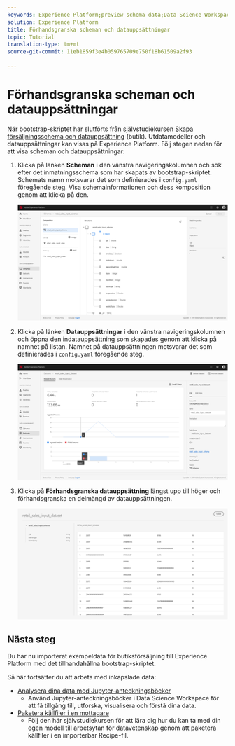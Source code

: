 ```yaml
---
keywords: Experience Platform;preview schema data;Data Science Workspace;popular topics
solution: Experience Platform
title: Förhandsgranska scheman och datauppsättningar
topic: Tutorial
translation-type: tm+mt
source-git-commit: 11eb1859f3e4b059765709e750f18b61509a2f93

---
```



# Förhandsgranska scheman och datauppsättningar

När bootstrap-skriptet har slutförts från självstudiekursen [Skapa försäljningsschema och datauppsättning](./create-retails-sales-dataset.md) (butik). Utdatamodeller och datauppsättningar kan visas på Experience Platform. Följ stegen nedan för att visa scheman och datauppsättningar:

1. Klicka på länken **Scheman** i den vänstra navigeringskolumnen och sök efter det inmatningsschema som har skapats av bootstrap-skriptet. Schemats namn motsvarar det som definierades i `config.yaml` föregående steg. Visa schemainformationen och dess komposition genom att klicka på den.

   ![](../images/models-recipes/access-data/schema_overview.png)

2. Klicka på länken **Datauppsättningar** i den vänstra navigeringskolumnen och öppna den indatauppsättning som skapades genom att klicka på namnet på listan. Namnet på datauppsättningen motsvarar det som definierades i `config.yaml` föregående steg.

   ![](../images/models-recipes/access-data/dataset_overview.png)

3. Klicka på **Förhandsgranska datauppsättning** längst upp till höger och förhandsgranska en delmängd av datauppsättningen.

   ![](../images/models-recipes/access-data/preview_dataset.png)

## Nästa steg

Du har nu importerat exempeldata för butiksförsäljning till Experience Platform med det tillhandahållna bootstrap-skriptet.

Så här fortsätter du att arbeta med inkapslade data:
- [Analysera dina data med Jupyter-anteckningsböcker](../jupyterlab/analyze-your-data.md)
   - Använd Jupyter-anteckningsböcker i Data Science Workspace för att få tillgång till, utforska, visualisera och förstå dina data.
- [Paketera källfiler i en mottagare](./package-source-files-recipe.md)
   - Följ den här självstudiekursen för att lära dig hur du kan ta med din egen modell till arbetsytan för datavetenskap genom att paketera källfiler i en importerbar Recipe-fil.